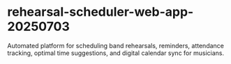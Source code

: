# rehearsal-scheduler-web-app-20250703
Automated platform for scheduling band rehearsals, reminders, attendance tracking, optimal time suggestions, and digital calendar sync for musicians.
